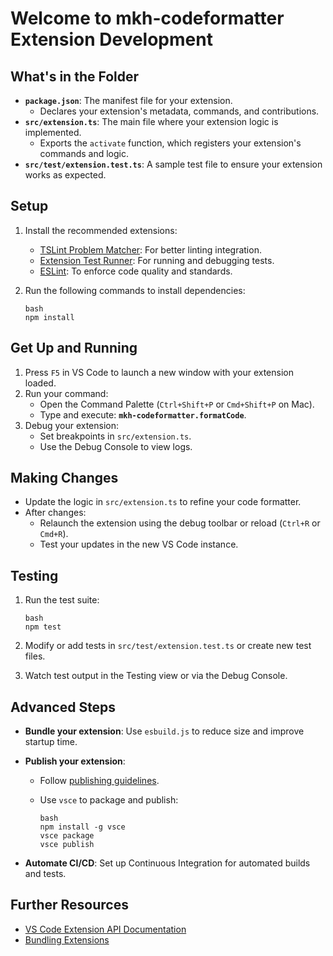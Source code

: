 # Welcome to mkh-codeformatter Extension Development

## What's in the Folder

- **`package.json`**: The manifest file for your extension.
  - Declares your extension's metadata, commands, and contributions.
- **`src/extension.ts`**: The main file where your extension logic is implemented.
  - Exports the `activate` function, which registers your extension's commands and logic.
- **`src/test/extension.test.ts`**: A sample test file to ensure your extension works as expected.

## Setup

1. Install the recommended extensions:
   - [TSLint Problem Matcher](https://marketplace.visualstudio.com/items?itemName=amodio.tsl-problem-matcher): For better linting integration.
   - [Extension Test Runner](https://marketplace.visualstudio.com/items?itemName=ms-vscode.extension-test-runner): For running and debugging tests.
   - [ESLint](https://marketplace.visualstudio.com/items?itemName=dbaeumer.vscode-eslint): To enforce code quality and standards.

2. Run the following commands to install dependencies:

   ```
   bash
   npm install
   ```

## Get Up and Running

1. Press `F5` in VS Code to launch a new window with your extension loaded.
2. Run your command:
   - Open the Command Palette (`Ctrl+Shift+P` or `Cmd+Shift+P` on Mac).
   - Type and execute: **`mkh-codeformatter.formatCode`**.
3. Debug your extension:
   - Set breakpoints in `src/extension.ts`.
   - Use the Debug Console to view logs.

## Making Changes

- Update the logic in `src/extension.ts` to refine your code formatter.
- After changes:
  - Relaunch the extension using the debug toolbar or reload (`Ctrl+R` or `Cmd+R`).
  - Test your updates in the new VS Code instance.

## Testing

1. Run the test suite:

   ```
   bash
   npm test
   ```

2. Modify or add tests in `src/test/extension.test.ts` or create new test files.
3. Watch test output in the Testing view or via the Debug Console.

## Advanced Steps

- **Bundle your extension**: Use `esbuild.js` to reduce size and improve startup time.
- **Publish your extension**:
  - Follow [publishing guidelines](https://code.visualstudio.com/api/working-with-extensions/publishing-extension).
  - Use `vsce` to package and publish:

    ```
    bash
    npm install -g vsce
    vsce package
    vsce publish
    ```

- **Automate CI/CD**: Set up Continuous Integration for automated builds and tests.

## Further Resources

- [VS Code Extension API Documentation](https://code.visualstudio.com/api)
- [Bundling Extensions](https://code.visualstudio.com/api/working-with-extensions/bundling-extension)
